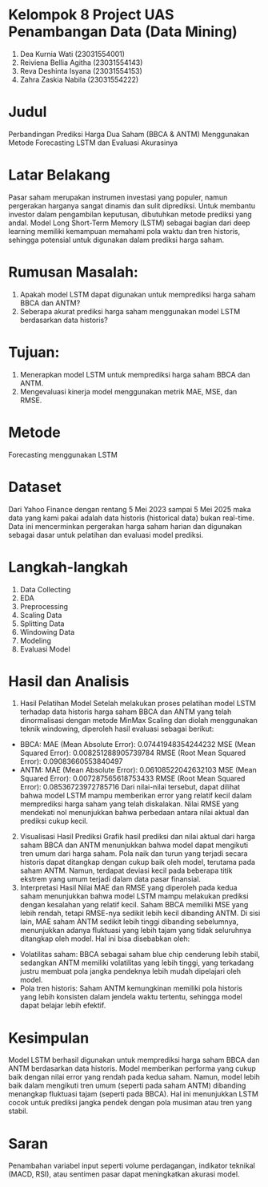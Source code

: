 # Kelompok 8 Project UAS Penambangan Data (Data Mining)
1. Dea Kurnia Wati (23031554001)
2. Reiviena Bellia Agitha (23031554143)
3. Reva Deshinta Isyana (23031554153)
4. Zahra Zaskia Nabila (23031554222)
   
# Judul
Perbandingan Prediksi Harga Dua Saham (BBCA &amp; ANTM) Menggunakan Metode Forecasting LSTM dan Evaluasi Akurasinya

# Latar Belakang
Pasar saham merupakan instrumen investasi yang populer, namun pergerakan harganya sangat dinamis dan sulit diprediksi. Untuk membantu investor dalam pengambilan keputusan, dibutuhkan metode prediksi yang andal. Model Long Short-Term Memory (LSTM) sebagai bagian dari deep learning memiliki kemampuan memahami pola waktu dan tren historis, sehingga potensial untuk digunakan dalam prediksi harga saham.
# Rumusan Masalah:
1. Apakah model LSTM dapat digunakan untuk memprediksi harga saham BBCA dan ANTM?
2. Seberapa akurat prediksi harga saham menggunakan model LSTM berdasarkan data historis?
# Tujuan:
1. Menerapkan model LSTM untuk memprediksi harga saham BBCA dan ANTM.
2. Mengevaluasi kinerja model menggunakan metrik MAE, MSE, dan RMSE.

# Metode
Forecasting menggunakan LSTM
# Dataset
Dari Yahoo Finance dengan rentang 5 Mei 2023 sampai 5 Mei 2025 maka data yang kami pakai adalah data historis (historical data) bukan real-time. Data ini mencerminkan pergerakan harga saham harian dan digunakan sebagai dasar untuk pelatihan dan evaluasi model prediksi.
# Langkah-langkah
1. Data Collecting
2. EDA
3. Preprocessing
4. Scaling Data
5. Splitting Data
7. Windowing Data
8. Modeling
9. Evaluasi Model

# Hasil dan Analisis
1. Hasil Pelatihan Model
Setelah melakukan proses pelatihan model LSTM terhadap data historis harga saham BBCA dan ANTM yang telah dinormalisasi dengan metode MinMax Scaling dan diolah menggunakan teknik windowing, diperoleh hasil evaluasi sebagai berikut:
- BBCA:
  MAE (Mean Absolute Error): 0.07441948354244232
  MSE (Mean Squared Error): 0.008251288905739784
  RMSE (Root Mean Squared Error): 0.09083660553840497
- ANTM:
  MAE (Mean Absolute Error): 0.06108522042632103
  MSE (Mean Squared Error): 0.007287565618753433
  RMSE (Root Mean Squared Error): 0.08536723972785716
Dari nilai-nilai tersebut, dapat dilihat bahwa model LSTM mampu memberikan error yang relatif kecil dalam memprediksi harga saham yang telah diskalakan. Nilai RMSE yang mendekati nol menunjukkan bahwa perbedaan antara nilai aktual dan prediksi cukup kecil.
2. Visualisasi Hasil Prediksi
Grafik hasil prediksi dan nilai aktual dari harga saham BBCA dan ANTM menunjukkan bahwa model dapat mengikuti tren umum dari harga saham. Pola naik dan turun yang terjadi secara historis dapat ditangkap dengan cukup baik oleh model, terutama pada saham ANTM. Namun, terdapat deviasi kecil pada beberapa titik ekstrem yang umum terjadi dalam data pasar finansial.
3. Interpretasi Hasil
Nilai MAE dan RMSE yang diperoleh pada kedua saham menunjukkan bahwa model LSTM mampu melakukan prediksi dengan kesalahan yang relatif kecil. Saham BBCA memiliki MSE yang lebih rendah, tetapi RMSE-nya sedikit lebih kecil dibanding ANTM. Di sisi lain, MAE saham ANTM sedikit lebih tinggi dibanding sebelumnya, menunjukkan adanya fluktuasi yang lebih tajam yang tidak seluruhnya ditangkap oleh model. Hal ini bisa disebabkan oleh:
- Volatilitas saham: BBCA sebagai saham blue chip cenderung lebih stabil, sedangkan ANTM memiliki volatilitas yang lebih tinggi, yang terkadang justru membuat pola jangka pendeknya lebih mudah dipelajari oleh model.
- Pola tren historis: Saham ANTM kemungkinan memiliki pola historis yang lebih konsisten dalam jendela waktu tertentu, sehingga model dapat belajar lebih efektif.

# Kesimpulan
Model LSTM berhasil digunakan untuk memprediksi harga saham BBCA dan ANTM berdasarkan data historis. Model memberikan performa yang cukup baik dengan nilai error yang rendah pada kedua saham. Namun, model lebih baik dalam mengikuti tren umum (seperti pada saham ANTM) dibanding menangkap fluktuasi tajam (seperti pada BBCA). Hal ini menunjukkan LSTM cocok untuk prediksi jangka pendek dengan pola musiman atau tren yang stabil.
# Saran
Penambahan variabel input seperti volume perdagangan, indikator teknikal (MACD, RSI), atau sentimen pasar dapat meningkatkan akurasi model.

